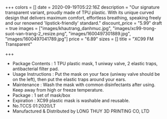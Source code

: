 +++
colors = []
date = 2020-09-19T05:22:16Z
description = "Our signature transparent variant, proudly made of TPU plastic. With its unique curved design that delivers maximum comfort, effortless breathing, speaking freely and our renowned 'lipstick-friendly' standard."
discount_price = "5.99"
draft = true
images = ["images/khautrang_danhmuc.jpg", "images/xc99-trong-suot-van-trang-2_resize.png", "images/1600497301889.jpg", "images/1600497041789.jpg"]
price = "6.89"
sizes = []
title = "XC99 FM Transparent"

+++
* Package Contents : 1 TPU plastic mask, 1 uniway valve, 2 elastic traps, antibacterial filter pad.
* Usage Instructions : Put the mask on your face (uniway valve should be on the left), then put the elastic traps around your ears.
* Maintenance : Wash the mask with common disinfectants after using. Keep away from high or freeze temperature.
* Package : 1 set of mask/box
* Expiration : XC99 plastic mask is washable and reusable.
* No.TCCS 01:2020/LT
* Manufactured & Distributed by LONG THUY 3D PRINTING CO, LTD